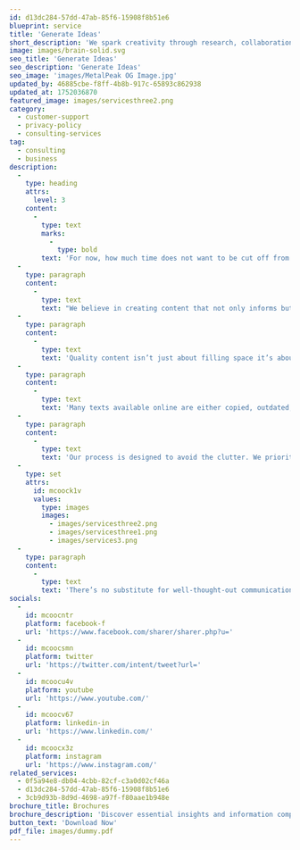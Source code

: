 ```yaml
---
id: d13dc284-57dd-47ab-85f6-15908f8b51e6
blueprint: service
title: 'Generate Ideas'
short_description: 'We spark creativity through research, collaboration, and innovation. Our team helps you uncover fresh perspectives and powerful concepts that drive meaningful impact and real-world results.'
image: images/brain-solid.svg
seo_title: 'Generate Ideas'
seo_description: 'Generate Ideas'
seo_image: 'images/MetalPeak OG Image.jpg'
updated_by: 46885cbe-f8ff-4b8b-917c-65893c862938
updated_at: 1752036870
featured_image: images/servicesthree2.png
category:
  - customer-support
  - privacy-policy
  - consulting-services
tag:
  - consulting
  - business
description:
  -
    type: heading
    attrs:
      level: 3
    content:
      -
        type: text
        marks:
          -
            type: bold
        text: 'For now, how much time does not want to be cut off from a sad smile.'
  -
    type: paragraph
    content:
      -
        type: text
        text: "We believe in creating content that not only informs but also engages. Our approach emphasizes clarity, consistency, and connection. Each word is chosen with purpose, each sentence crafted to resonate with your audience. Whether you're launching a new product, telling your brand story, or sharing insights, great content builds trust and drives action."
  -
    type: paragraph
    content:
      -
        type: text
        text: 'Quality content isn’t just about filling space it’s about creating meaningful experiences. We help ensure your message is not only seen but understood and remembered. Good writing adds value, reflects your brand’s voice, and contributes to a stronger presence in a competitive digital world.'
  -
    type: paragraph
    content:
      -
        type: text
        text: 'Many texts available online are either copied, outdated, or lack real substance. That’s why we focus on content that’s authentic, relevant, and aligned with your goals  content that speaks directly to your audience and stands out.'
  -
    type: paragraph
    content:
      -
        type: text
        text: 'Our process is designed to avoid the clutter. We prioritize what matters, strip out distractions, and keep the reader’s attention focused from the first word to the last.'
  -
    type: set
    attrs:
      id: mcoock1v
      values:
        type: images
        images:
          - images/servicesthree2.png
          - images/servicesthree1.png
          - images/services3.png
  -
    type: paragraph
    content:
      -
        type: text
        text: 'There’s no substitute for well-thought-out communication. When every sentence serves a purpose, your message becomes more impactful. Let’s create something meaningful something that works.'
socials:
  -
    id: mcoocntr
    platform: facebook-f
    url: 'https://www.facebook.com/sharer/sharer.php?u='
  -
    id: mcoocsmn
    platform: twitter
    url: 'https://twitter.com/intent/tweet?url='
  -
    id: mcoocu4v
    platform: youtube
    url: 'https://www.youtube.com/'
  -
    id: mcoocv67
    platform: linkedin-in
    url: 'https://www.linkedin.com/'
  -
    id: mcoocx3z
    platform: instagram
    url: 'https://www.instagram.com/'
related_services:
  - 0f5a94e8-db04-4cbb-82cf-c3a0d02cf46a
  - d13dc284-57dd-47ab-85f6-15908f8b51e6
  - 3cb9d93b-8d9d-4698-a97f-f80aae1b948e
brochure_title: Brochures
brochure_description: 'Discover essential insights and information compiled into one convenient brochure. Designed to provide a clear overview, this document covers key topics in a concise and engaging format perfect for quick reference or sharing.'
button_text: 'Download Now'
pdf_file: images/dummy.pdf
---
```

